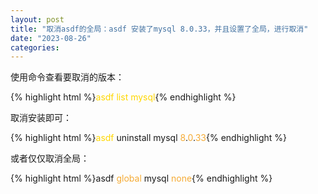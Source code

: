 ```yaml
---
layout: post
title: "取消asdf的全局：asdf 安装了mysql 8.0.33，并且设置了全局，进行取消"
date: "2023-08-26"
categories: 
---
```

<p>使用命令查看要取消的版本：</p>
{% highlight html %}<span style="color:#ffd700">asdf list mysql</span>{% endhighlight %}
<p>取消安装即可：</p>
{% highlight html %}<span style="color:#ffd700">asdf</span> uninstall mysql <span style="color:#f5ab35">8</span>.<span style="color:#f5ab35">0</span>.<span style="color:#f5ab35">33</span>{% endhighlight %}
<p>或者仅仅取消全局：</p>
{% highlight html %}asdf <span style="color:#f5ab35">global</span> mysql <span style="color:#f5ab35">none</span>{% endhighlight %}
